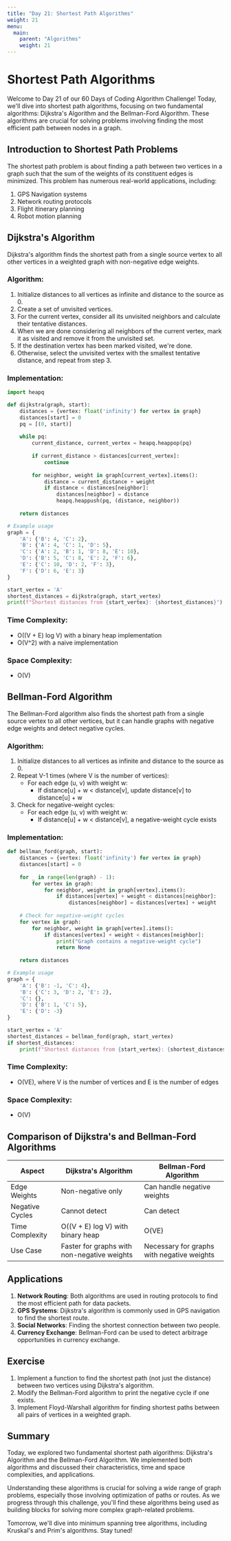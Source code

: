 ```yaml
---
title: "Day 21: Shortest Path Algorithms"
weight: 21
menu:
  main:
    parent: "Algorithms"
    weight: 21
---
```


# Shortest Path Algorithms

Welcome to Day 21 of our 60 Days of Coding Algorithm Challenge! Today, we'll dive into shortest path algorithms, focusing on two fundamental algorithms: Dijkstra's Algorithm and the Bellman-Ford Algorithm. These algorithms are crucial for solving problems involving finding the most efficient path between nodes in a graph.

## Introduction to Shortest Path Problems

The shortest path problem is about finding a path between two vertices in a graph such that the sum of the weights of its constituent edges is minimized. This problem has numerous real-world applications, including:

1. GPS Navigation systems
2. Network routing protocols
3. Flight itinerary planning
4. Robot motion planning

## Dijkstra's Algorithm

Dijkstra's algorithm finds the shortest path from a single source vertex to all other vertices in a weighted graph with non-negative edge weights.

### Algorithm:

1. Initialize distances to all vertices as infinite and distance to the source as 0.
2. Create a set of unvisited vertices.
3. For the current vertex, consider all its unvisited neighbors and calculate their tentative distances.
4. When we are done considering all neighbors of the current vertex, mark it as visited and remove it from the unvisited set.
5. If the destination vertex has been marked visited, we're done.
6. Otherwise, select the unvisited vertex with the smallest tentative distance, and repeat from step 3.

### Implementation:

```python
import heapq

def dijkstra(graph, start):
    distances = {vertex: float('infinity') for vertex in graph}
    distances[start] = 0
    pq = [(0, start)]
    
    while pq:
        current_distance, current_vertex = heapq.heappop(pq)
        
        if current_distance > distances[current_vertex]:
            continue
        
        for neighbor, weight in graph[current_vertex].items():
            distance = current_distance + weight
            if distance < distances[neighbor]:
                distances[neighbor] = distance
                heapq.heappush(pq, (distance, neighbor))
    
    return distances

# Example usage
graph = {
    'A': {'B': 4, 'C': 2},
    'B': {'A': 4, 'C': 1, 'D': 5},
    'C': {'A': 2, 'B': 1, 'D': 8, 'E': 10},
    'D': {'B': 5, 'C': 8, 'E': 2, 'F': 6},
    'E': {'C': 10, 'D': 2, 'F': 3},
    'F': {'D': 6, 'E': 3}
}

start_vertex = 'A'
shortest_distances = dijkstra(graph, start_vertex)
print(f"Shortest distances from {start_vertex}: {shortest_distances}")
```

### Time Complexity:
- O((V + E) log V) with a binary heap implementation
- O(V^2) with a naive implementation

### Space Complexity:
- O(V)

## Bellman-Ford Algorithm

The Bellman-Ford algorithm also finds the shortest path from a single source vertex to all other vertices, but it can handle graphs with negative edge weights and detect negative cycles.

### Algorithm:

1. Initialize distances to all vertices as infinite and distance to the source as 0.
2. Repeat V-1 times (where V is the number of vertices):
   - For each edge (u, v) with weight w:
     - If distance[u] + w < distance[v], update distance[v] to distance[u] + w
3. Check for negative-weight cycles:
   - For each edge (u, v) with weight w:
     - If distance[u] + w < distance[v], a negative-weight cycle exists

### Implementation:

```python
def bellman_ford(graph, start):
    distances = {vertex: float('infinity') for vertex in graph}
    distances[start] = 0
    
    for _ in range(len(graph) - 1):
        for vertex in graph:
            for neighbor, weight in graph[vertex].items():
                if distances[vertex] + weight < distances[neighbor]:
                    distances[neighbor] = distances[vertex] + weight
    
    # Check for negative-weight cycles
    for vertex in graph:
        for neighbor, weight in graph[vertex].items():
            if distances[vertex] + weight < distances[neighbor]:
                print("Graph contains a negative-weight cycle")
                return None
    
    return distances

# Example usage
graph = {
    'A': {'B': -1, 'C': 4},
    'B': {'C': 3, 'D': 2, 'E': 2},
    'C': {},
    'D': {'B': 1, 'C': 5},
    'E': {'D': -3}
}

start_vertex = 'A'
shortest_distances = bellman_ford(graph, start_vertex)
if shortest_distances:
    print(f"Shortest distances from {start_vertex}: {shortest_distances}")
```

### Time Complexity:
- O(VE), where V is the number of vertices and E is the number of edges

### Space Complexity:
- O(V)

## Comparison of Dijkstra's and Bellman-Ford Algorithms

| Aspect | Dijkstra's Algorithm | Bellman-Ford Algorithm |
|--------|----------------------|------------------------|
| Edge Weights | Non-negative only | Can handle negative weights |
| Negative Cycles | Cannot detect | Can detect |
| Time Complexity | O((V + E) log V) with binary heap | O(VE) |
| Use Case | Faster for graphs with non-negative weights | Necessary for graphs with negative weights |

## Applications

1. **Network Routing**: Both algorithms are used in routing protocols to find the most efficient path for data packets.
2. **GPS Systems**: Dijkstra's algorithm is commonly used in GPS navigation to find the shortest route.
3. **Social Networks**: Finding the shortest connection between two people.
4. **Currency Exchange**: Bellman-Ford can be used to detect arbitrage opportunities in currency exchange.

## Exercise

1. Implement a function to find the shortest path (not just the distance) between two vertices using Dijkstra's algorithm.
2. Modify the Bellman-Ford algorithm to print the negative cycle if one exists.
3. Implement Floyd-Warshall algorithm for finding shortest paths between all pairs of vertices in a weighted graph.

## Summary

Today, we explored two fundamental shortest path algorithms: Dijkstra's Algorithm and the Bellman-Ford Algorithm. We implemented both algorithms and discussed their characteristics, time and space complexities, and applications.

Understanding these algorithms is crucial for solving a wide range of graph problems, especially those involving optimization of paths or routes. As we progress through this challenge, you'll find these algorithms being used as building blocks for solving more complex graph-related problems.

Tomorrow, we'll dive into minimum spanning tree algorithms, including Kruskal's and Prim's algorithms. Stay tuned!

